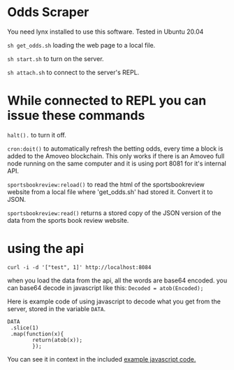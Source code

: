 Odds Scraper
=======

You need lynx installed to use this software.
Tested in Ubuntu 20.04

`sh get_odds.sh` loading the web page to a local file.

`sh start.sh` to turn on the server.

`sh attach.sh` to connect to the server's REPL.


While connected to REPL you can issue these commands
================

`halt().` to turn it off.

`cron:doit()` to automatically refresh the betting odds, every time a block is added to the Amoveo blockchain. This only works if there is an Amoveo full node running on the same computer and it is using port 8081 for it's internal API.

`sportsbookreview:reload()` to read the html of the sportsbookreview website from a local file where 'get_odds.sh' had stored it. Convert it to JSON.

`sportsbookreview:read()` returns a stored copy of the JSON version of the data from the sports book review website.

using the api
===========

`curl -i -d '["test", 1]' http://localhost:8084`

when you load the data from the api, all the words are base64 encoded.
you can base64 decode in javascript like this:
`Decoded = atob(Encoded);`

Here is example code of using javascript to decode what you get from the server, stored in the variable `DATA`.

```
DATA
 .slice(1)
 .map(function(x){
        return(atob(x));
        });
```

You can see it in context in the included [example javascript code.](js/example.js)
